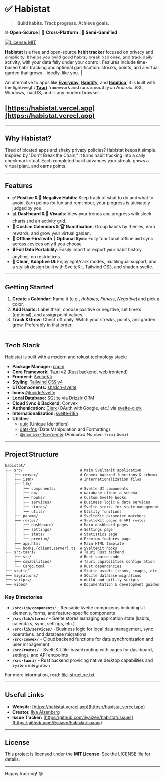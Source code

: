 # ✅ **Habistat**

> **Build habits. Track progress. Achieve goals.**

🌐 **Open-Source** | 🔄 **Cross-Platform** | 🎯 **Semi-Gamified**

[![License: MIT](https://img.shields.io/badge/License-MIT-yellow.svg)](LICENSE)

**Habistat** is a free and open-source **habit tracker** focused on privacy and simplicity. It helps you build good habits, break bad ones, and track daily activity, with your data fully under your control. Features include time-based habit tracking and optional gamification: streaks, points, and a virtual garden that grows – ideally, like you. 🌱

An alternative to apps like **[Everyday](https://everyday.app/)**, **[Habitify](https://www.habitify.me/)**, and **[Habitica](https://habitica.com/)**, it is built with the lightweight **[Tauri](https://v2.tauri.app/)** framework and runs smoothly on Android, iOS, Windows, macOS, and in any modern browser.

## [https://habistat.vercel.app](https://habistat.vercel.app)

---

## Why Habistat?

Tired of bloated apps and shaky privacy policies? Habistat keeps it simple. Inspired by "Don't Break the Chain," it turns habit tracking into a daily checkmark ritual. Each completed habit advances your streak, grows a virtual plant, and earns points.

---

## Features

- **✅ Positive & 🚫 Negative Habits**: Keep track of what to do and what to avoid. Earn points for fun and remember, your progress is ultimately judged by you.
- **📊 Dashboard & 🎉 Visuals**: View your trends and progress with sleek charts and an activity grid.
- **📅 Custom Calendars & 🏆 Gamification**: Group habits by themes, earn rewards, and grow your virtual garden.
- **🛜 Offline-First with 🔄 Optional Sync**: Fully functional offline and sync across devices only if you choose.
- **🔒 Full Data Portability**: Easily import or export your habit history anytime, no restrictions.
- **📱 Clean, Adaptive UI**: Enjoy light/dark modes, multilingual support, and a stylish design built with SvelteKit, Tailwind CSS, and shadcn-svelte.

---

## Getting Started

1. **Create a Calendar:** Name it (e.g., _Hobbies_, _Fitness_, _Negative_) and pick a color.
2. **Add Habits:** Label them, choose positive or negative, set timers (optional), and assign point values.
3. **Track & Grow:** Check off daily. Watch your streaks, points, and garden grow. Preferably in that order.

---

## Tech Stack

Habistat is built with a modern and robust technology stack:

- **Package Manager:** [pnpm](https://pnpm.io/)
- **Core Framework:** [Tauri v2](https://v2.tauri.app/) (Rust backend, web frontend)
- **Frontend:** [SvelteKit](https://svelte.dev/)
- **Styling:** [Tailwind CSS v4](https://tailwindcss.com/)
- **UI Components:** [shadcn-svelte](https://next.shadcn-svelte.com/)
- **Icons** [@lucide/svelte](https://github.com/lucide-icons/lucide)
- **Local Database:** [SQLite](https://www.sqlite.org/) via [Drizzle ORM](https://orm.drizzle.team/)
- **Cloud Sync & Backend:** [Convex](https://convex.dev/)
- **Authentication:** [Clerk](https://clerk.com/) (OAuth with Google, etc.) via [svelte-clerk](https://svelte-clerk.netlify.app)
- **Internationalization:** [svelte-i18n](https://github.com/kaisermann/svelte-i18n)
- **Utilities:**
  - [uuid](https://github.com/uuidjs/uuid) (Unique Identifiers)
  - [date-fns](https://date-fns.org/) (Date Manipulation and Formatting)
  - [@number-flow/svelte](https://github.com/barvian/number-flow) (Animated Number Transitions)

---

## Project Structure

```txt
habistat/
├── src/                          # Main SvelteKit application
│   ├── convex/                   # Convex backend functions & schema
│   ├── i18n/                     # Internationalization files
│   ├── lib/
│   │   ├── components/           # Svelte UI components
│   │   ├── db/                   # Database client & schema
│   │   ├── hooks/                # Custom Svelte hooks
│   │   ├── services/             # Business logic & data services
│   │   ├── stores/               # Svelte stores for state management
│   │   └── utils/                # Utility functions
│   ├── params/                   # SvelteKit parameter matchers
│   ├── routes/                   # SvelteKit pages & API routes
│   │   ├── dashboard/            # Main dashboard pages
│   │   ├── settings/             # Settings page
│   │   ├── stats/                # Statistics page
│   │   └── premium/              # Premium features page
│   ├── app.html                  # Main HTML template
│   └── hooks.{client,server}.ts  # SvelteKit hooks
├── src-tauri/                    # Tauri Rust backend
│   ├── src/                      # Rust source code
│   ├── capabilities/             # Tauri capabilities configuration
│   └── Cargo.toml                # Rust dependencies
├── static/                       # Static assets (icons, images, etc.)
├── migrations/                   # SQLite database migrations
├── scripts/                      # Build and utility scripts
└── vibes/                        # Documentation & development guides
```

### Key Directories

- **`/src/lib/components/`** - Reusable Svelte components including UI elements, forms, and feature-specific components
- **`/src/lib/stores/`** - Svelte stores managing application state (habits, calendars, sync, settings, etc.)
- **`/src/lib/services/`** - Business logic for local data management, sync operations, and database migrations
- **`/src/convex/`** - Cloud backend functions for data synchronization and user management
- **`/src/routes/`** - SvelteKit file-based routing with pages for dashboard, settings, and API endpoints
- **`/src-tauri/`** - Rust backend providing native desktop capabilities and system integration

For more information, read: [file-structure.txt](file-structure.txt)

---

## Useful Links

- **Website:** [https://habistat.vercel.app](https://habistat.vercel.app)
- **Creator:** [Ilya Aizenberg](https://github.com/ilyaizen)
- **Issue Tracker:** [https://github.com/ilyaizen/habistat/issues](https://github.com/ilyaizen/habistat/issues)

---

## License

This project is licensed under the **MIT License**. See the [LICENSE](LICENSE) file for details.

---

Happy tracking! 😎
